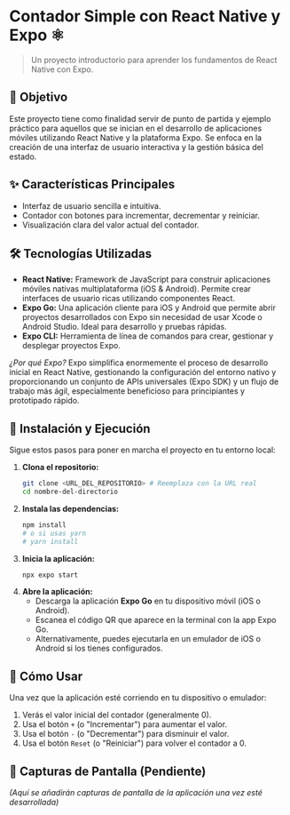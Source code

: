 #  Contador Simple con React Native y Expo ⚛️

> Un proyecto introductorio para aprender los fundamentos de React Native con Expo.

## 🎯 Objetivo

Este proyecto tiene como finalidad servir de punto de partida y ejemplo práctico para aquellos que se inician en el desarrollo de aplicaciones móviles utilizando React Native y la plataforma Expo. Se enfoca en la creación de una interfaz de usuario interactiva y la gestión básica del estado.

## ✨ Características Principales

*   Interfaz de usuario sencilla e intuitiva.
*   Contador con botones para incrementar, decrementar y reiniciar.
*   Visualización clara del valor actual del contador.

## 🛠️ Tecnologías Utilizadas

*   **React Native:** Framework de JavaScript para construir aplicaciones móviles nativas multiplataforma (iOS & Android). Permite crear interfaces de usuario ricas utilizando componentes React.
*   **Expo Go:** Una aplicación cliente para iOS y Android que permite abrir proyectos desarrollados con Expo sin necesidad de usar Xcode o Android Studio. Ideal para desarrollo y pruebas rápidas.
*   **Expo CLI:** Herramienta de línea de comandos para crear, gestionar y desplegar proyectos Expo.

_¿Por qué Expo?_ Expo simplifica enormemente el proceso de desarrollo inicial en React Native, gestionando la configuración del entorno nativo y proporcionando un conjunto de APIs universales (Expo SDK) y un flujo de trabajo más ágil, especialmente beneficioso para principiantes y prototipado rápido.

## 🚀 Instalación y Ejecución

Sigue estos pasos para poner en marcha el proyecto en tu entorno local:

1.  **Clona el repositorio:**
    ```bash
    git clone <URL_DEL_REPOSITORIO> # Reemplaza con la URL real
    cd nombre-del-directorio
    ```
2.  **Instala las dependencias:**
    ```bash
    npm install
    # o si usas yarn
    # yarn install
    ```
3.  **Inicia la aplicación:**
    ```bash
    npx expo start
    ```
4.  **Abre la aplicación:**
    *   Descarga la aplicación **Expo Go** en tu dispositivo móvil (iOS o Android).
    *   Escanea el código QR que aparece en la terminal con la app Expo Go.
    *   Alternativamente, puedes ejecutarla en un emulador de iOS o Android si los tienes configurados.

## 📖 Cómo Usar

Una vez que la aplicación esté corriendo en tu dispositivo o emulador:

1.  Verás el valor inicial del contador (generalmente 0).
2.  Usa el botón `+` (o "Incrementar") para aumentar el valor.
3.  Usa el botón `-` (o "Decrementar") para disminuir el valor.
4.  Usa el botón `Reset` (o "Reiniciar") para volver el contador a 0.

## 📸 Capturas de Pantalla (Pendiente)

_(Aquí se añadirán capturas de pantalla de la aplicación una vez esté desarrollada)_
